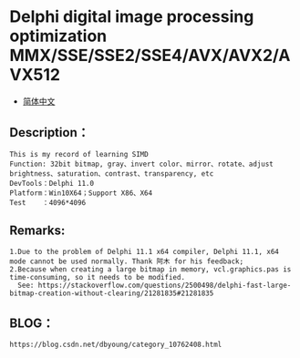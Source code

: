 # Delphi digital image processing optimization MMX/SSE/SSE2/SSE4/AVX/AVX2/AVX512

- [简体中文](readmeCN.md)

## Description：
    This is my record of learning SIMD
    Function: 32bit bitmap, gray、invert color、mirror、rotate、adjust brightness、saturation、contrast、transparency, etc
    DevTools：Delphi 11.0
    Platform：Win10X64；Support X86、X64
    Test    ：4096*4096
    
## Remarks:
    1.Due to the problem of Delphi 11.1 x64 compiler, Delphi 11.1, x64 mode cannot be used normally. Thank 阿木 for his feedback;
    2.Because when creating a large bitmap in memory, vcl.graphics.pas is time-consuming, so it needs to be modified.
      See: https://stackoverflow.com/questions/2500498/delphi-fast-large-bitmap-creation-without-clearing/21281835#21281835

## BLOG：
    https://blog.csdn.net/dbyoung/category_10762408.html
